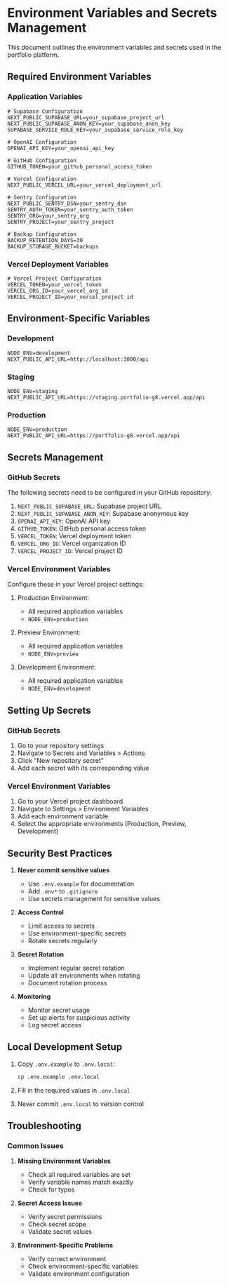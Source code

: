 # Environment Variables and Secrets Management

This document outlines the environment variables and secrets used in the portfolio platform.

## Required Environment Variables

### Application Variables
```env
# Supabase Configuration
NEXT_PUBLIC_SUPABASE_URL=your_supabase_project_url
NEXT_PUBLIC_SUPABASE_ANON_KEY=your_supabase_anon_key
SUPABASE_SERVICE_ROLE_KEY=your_supabase_service_role_key

# OpenAI Configuration
OPENAI_API_KEY=your_openai_api_key

# GitHub Configuration
GITHUB_TOKEN=your_github_personal_access_token

# Vercel Configuration
NEXT_PUBLIC_VERCEL_URL=your_vercel_deployment_url

# Sentry Configuration
NEXT_PUBLIC_SENTRY_DSN=your_sentry_dsn
SENTRY_AUTH_TOKEN=your_sentry_auth_token
SENTRY_ORG=your_sentry_org
SENTRY_PROJECT=your_sentry_project

# Backup Configuration
BACKUP_RETENTION_DAYS=30
BACKUP_STORAGE_BUCKET=backups
```

### Vercel Deployment Variables
```env
# Vercel Project Configuration
VERCEL_TOKEN=your_vercel_token
VERCEL_ORG_ID=your_vercel_org_id
VERCEL_PROJECT_ID=your_vercel_project_id
```

## Environment-Specific Variables

### Development
```env
NODE_ENV=development
NEXT_PUBLIC_API_URL=http://localhost:3000/api
```

### Staging
```env
NODE_ENV=staging
NEXT_PUBLIC_API_URL=https://staging.portfolio-g8.vercel.app/api
```

### Production
```env
NODE_ENV=production
NEXT_PUBLIC_API_URL=https://portfolio-g8.vercel.app/api
```

## Secrets Management

### GitHub Secrets
The following secrets need to be configured in your GitHub repository:

1. `NEXT_PUBLIC_SUPABASE_URL`: Supabase project URL
2. `NEXT_PUBLIC_SUPABASE_ANON_KEY`: Supabase anonymous key
3. `OPENAI_API_KEY`: OpenAI API key
4. `GITHUB_TOKEN`: GitHub personal access token
5. `VERCEL_TOKEN`: Vercel deployment token
6. `VERCEL_ORG_ID`: Vercel organization ID
7. `VERCEL_PROJECT_ID`: Vercel project ID

### Vercel Environment Variables
Configure these in your Vercel project settings:

1. Production Environment:
   - All required application variables
   - `NODE_ENV=production`

2. Preview Environment:
   - All required application variables
   - `NODE_ENV=preview`

3. Development Environment:
   - All required application variables
   - `NODE_ENV=development`

## Setting Up Secrets

### GitHub Secrets
1. Go to your repository settings
2. Navigate to Secrets and Variables > Actions
3. Click "New repository secret"
4. Add each secret with its corresponding value

### Vercel Environment Variables
1. Go to your Vercel project dashboard
2. Navigate to Settings > Environment Variables
3. Add each environment variable
4. Select the appropriate environments (Production, Preview, Development)

## Security Best Practices

1. **Never commit sensitive values**
   - Use `.env.example` for documentation
   - Add `.env*` to `.gitignore`
   - Use secrets management for sensitive values

2. **Access Control**
   - Limit access to secrets
   - Use environment-specific secrets
   - Rotate secrets regularly

3. **Secret Rotation**
   - Implement regular secret rotation
   - Update all environments when rotating
   - Document rotation process

4. **Monitoring**
   - Monitor secret usage
   - Set up alerts for suspicious activity
   - Log secret access

## Local Development Setup

1. Copy `.env.example` to `.env.local`:
   ```bash
   cp .env.example .env.local
   ```

2. Fill in the required values in `.env.local`

3. Never commit `.env.local` to version control

## Troubleshooting

### Common Issues

1. **Missing Environment Variables**
   - Check all required variables are set
   - Verify variable names match exactly
   - Check for typos

2. **Secret Access Issues**
   - Verify secret permissions
   - Check secret scope
   - Validate secret values

3. **Environment-Specific Problems**
   - Verify correct environment
   - Check environment-specific variables
   - Validate environment configuration 